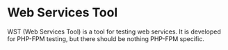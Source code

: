 # Web Services Tool

WST (Web Services Tool) is a tool for testing web services. It is developed for
PHP-FPM testing, but there should be nothing PHP-FPM specific. 